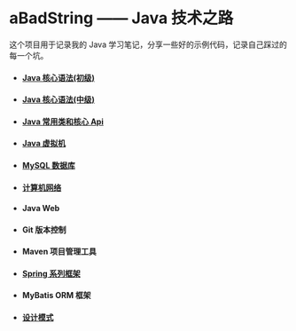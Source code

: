 # aBadString —— Java 技术之路

这个项目用于记录我的 Java 学习笔记，分享一些好的示例代码，记录自己踩过的每一个坑。

- #### [Java 核心语法(初级)](https://github.com/aBadString/aBadString.github.io/blob/master/JavaPrimary.md)

- #### [Java 核心语法(中级)](https://github.com/aBadString/aBadString.github.io/blob/master/JavaIntermediate.md)

- #### [Java 常用类和核心 Api](https://github.com/aBadString/aBadString.github.io/blob/master/JavaApi.md)

- #### [Java 虚拟机](https://github.com/aBadString/aBadString.github.io/blob/master/JVM.md)

- #### [MySQL 数据库](https://github.com/aBadString/aBadString.github.io/blob/master/MySQL.md)

- #### [计算机网络](https://github.com/aBadString/aBadString.github.io/blob/master/Network.md)

- #### Java Web

- #### Git 版本控制

- #### Maven 项目管理工具

- #### [Spring 系列框架](https://github.com/aBadString/aBadString.github.io/blob/master/Spring.md)

- #### MyBatis ORM 框架

- #### [设计模式](https://github.com/aBadString/aBadString.github.io/blob/master/DesignPattern.md)
